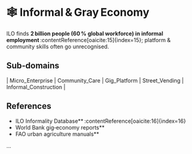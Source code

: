 # 🕸️ Informal & Gray Economy

ILO finds **2 billion people (60 % global workforce) in informal employment** :contentReference[oaicite:15]{index=15}; platform & community skills often go unrecognised.

## Sub‑domains
| Micro_Enterprise 
| Community_Care 
| Gig_Platform 
| Street_Vending 
| Informal_Construction |

## References
  - ILO Informality Database** :contentReference[oaicite:16]{index=16}  
  - World Bank gig‑economy reports**  
  - FAO urban agriculture manuals**

...
